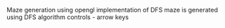 Maze generation using opengl
implementation of DFS
maze is generated using DFS algorithm
controls - arrow keys
